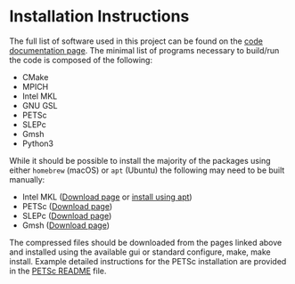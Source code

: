 # Installation Instructions

The full list of software used in this project can be found on the
[code documentation page](https://codedocs.xyz/PhilipZwanenburg/DPGSolver/). The minimal list of programs necessary to
build/run the code is composed of the following:
- CMake
- MPICH
- Intel MKL
- GNU GSL
- PETSc
- SLEPc
- Gmsh
- Python3

While it should be possible to install the majority of the packages using either `homebrew` (macOS) or `apt` (Ubuntu)
the following may need to be built manually:
- Intel MKL ([Download page](https://software.intel.com/en-us/mkl) or
[install using apt](https://software.intel.com/en-us/articles/installing-intel-free-libs-and-python-apt-repo))
- PETSc ([Download page](https://www.mcs.anl.gov/petsc/download/index.html))
- SLEPc ([Download page](http://slepc.upv.es/download/))
- Gmsh ([Download page](http://gmsh.info/#Download))

The compressed files should be downloaded from the pages linked above and installed using the available gui or standard
configure, make, make install. Example detailed instructions for the PETSc installation are provided in the
[PETSc README](external/petsc/README.md) file.
